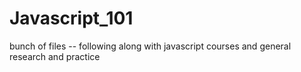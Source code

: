 # Javascript_101
bunch of files -- following along with javascript courses and general research and practice 
